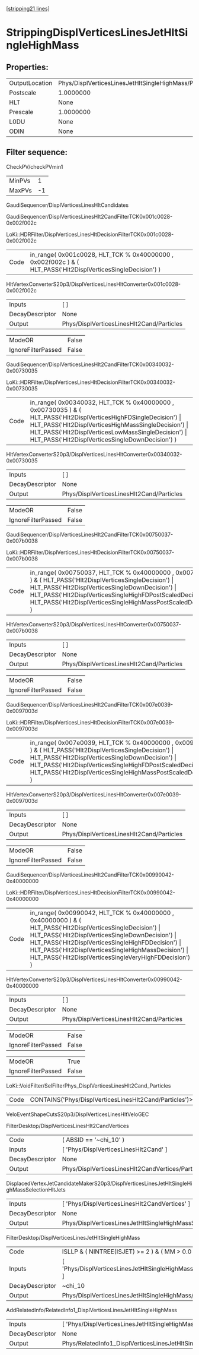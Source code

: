 [[stripping21 lines]](./stripping21-index)

# StrippingDisplVerticesLinesJetHltSingleHighMass

## Properties:

|                |                                                       |
|----------------|-------------------------------------------------------|
| OutputLocation | Phys/DisplVerticesLinesJetHltSingleHighMass/Particles |
| Postscale      | 1.0000000                                             |
| HLT            | None                                                  |
| Prescale       | 1.0000000                                             |
| L0DU           | None                                                  |
| ODIN           | None                                                  |

## Filter sequence:

CheckPV/checkPVmin1

|        |     |
|--------|-----|
| MinPVs | 1   |
| MaxPVs | -1  |

GaudiSequencer/DisplVerticesLinesHltCandidates

GaudiSequencer/DisplVerticesLinesHlt2CandFilterTCK0x001c0028-0x002f002c

LoKi::HDRFilter/DisplVerticesLinesHltDecisionFilterTCK0x001c0028-0x002f002c

|      |                                                                                                             |
|------|-------------------------------------------------------------------------------------------------------------|
| Code | in_range( 0x001c0028, HLT_TCK % 0x40000000 , 0x002f002c ) & ( HLT_PASS('Hlt2DisplVerticesSingleDecision') ) |

HltVertexConverterS20p3/DisplVerticesLinesHltConverter0x001c0028-0x002f002c

|                 |                                           |
|-----------------|-------------------------------------------|
| Inputs          | [ ]                                     |
| DecayDescriptor | None                                      |
| Output          | Phys/DisplVerticesLinesHlt2Cand/Particles |

|                    |       |
|--------------------|-------|
| ModeOR             | False |
| IgnoreFilterPassed | False |

GaudiSequencer/DisplVerticesLinesHlt2CandFilterTCK0x00340032-0x00730035

LoKi::HDRFilter/DisplVerticesLinesHltDecisionFilterTCK0x00340032-0x00730035

|      |                                                                                                                                                                                                                                                                                   |
|------|-----------------------------------------------------------------------------------------------------------------------------------------------------------------------------------------------------------------------------------------------------------------------------------|
| Code | in_range( 0x00340032, HLT_TCK % 0x40000000 , 0x00730035 ) & ( HLT_PASS('Hlt2DisplVerticesHighFDSingleDecision') \| HLT_PASS('Hlt2DisplVerticesHighMassSingleDecision') \| HLT_PASS('Hlt2DisplVerticesLowMassSingleDecision') \| HLT_PASS('Hlt2DisplVerticesSingleDownDecision') ) |

HltVertexConverterS20p3/DisplVerticesLinesHltConverter0x00340032-0x00730035

|                 |                                           |
|-----------------|-------------------------------------------|
| Inputs          | [ ]                                     |
| DecayDescriptor | None                                      |
| Output          | Phys/DisplVerticesLinesHlt2Cand/Particles |

|                    |       |
|--------------------|-------|
| ModeOR             | False |
| IgnoreFilterPassed | False |

GaudiSequencer/DisplVerticesLinesHlt2CandFilterTCK0x00750037-0x007b0038

LoKi::HDRFilter/DisplVerticesLinesHltDecisionFilterTCK0x00750037-0x007b0038

|      |                                                                                                                                                                                                                                                                                                |
|------|------------------------------------------------------------------------------------------------------------------------------------------------------------------------------------------------------------------------------------------------------------------------------------------------|
| Code | in_range( 0x00750037, HLT_TCK % 0x40000000 , 0x007b0038 ) & ( HLT_PASS('Hlt2DisplVerticesSingleDecision') \| HLT_PASS('Hlt2DisplVerticesSingleDownDecision') \| HLT_PASS('Hlt2DisplVerticesSingleHighFDPostScaledDecision') \| HLT_PASS('Hlt2DisplVerticesSingleHighMassPostScaledDecision') ) |

HltVertexConverterS20p3/DisplVerticesLinesHltConverter0x00750037-0x007b0038

|                 |                                           |
|-----------------|-------------------------------------------|
| Inputs          | [ ]                                     |
| DecayDescriptor | None                                      |
| Output          | Phys/DisplVerticesLinesHlt2Cand/Particles |

|                    |       |
|--------------------|-------|
| ModeOR             | False |
| IgnoreFilterPassed | False |

GaudiSequencer/DisplVerticesLinesHlt2CandFilterTCK0x007e0039-0x0097003d

LoKi::HDRFilter/DisplVerticesLinesHltDecisionFilterTCK0x007e0039-0x0097003d

|      |                                                                                                                                                                                                                                                                                                |
|------|------------------------------------------------------------------------------------------------------------------------------------------------------------------------------------------------------------------------------------------------------------------------------------------------|
| Code | in_range( 0x007e0039, HLT_TCK % 0x40000000 , 0x0097003d ) & ( HLT_PASS('Hlt2DisplVerticesSingleDecision') \| HLT_PASS('Hlt2DisplVerticesSingleDownDecision') \| HLT_PASS('Hlt2DisplVerticesSingleHighFDPostScaledDecision') \| HLT_PASS('Hlt2DisplVerticesSingleHighMassPostScaledDecision') ) |

HltVertexConverterS20p3/DisplVerticesLinesHltConverter0x007e0039-0x0097003d

|                 |                                           |
|-----------------|-------------------------------------------|
| Inputs          | [ ]                                     |
| DecayDescriptor | None                                      |
| Output          | Phys/DisplVerticesLinesHlt2Cand/Particles |

|                    |       |
|--------------------|-------|
| ModeOR             | False |
| IgnoreFilterPassed | False |

GaudiSequencer/DisplVerticesLinesHlt2CandFilterTCK0x00990042-0x40000000

LoKi::HDRFilter/DisplVerticesLinesHltDecisionFilterTCK0x00990042-0x40000000

|      |                                                                                                                                                                                                                                                                                                                                     |
|------|-------------------------------------------------------------------------------------------------------------------------------------------------------------------------------------------------------------------------------------------------------------------------------------------------------------------------------------|
| Code | in_range( 0x00990042, HLT_TCK % 0x40000000 , 0x40000000 ) & ( HLT_PASS('Hlt2DisplVerticesSingleDecision') \| HLT_PASS('Hlt2DisplVerticesSingleDownDecision') \| HLT_PASS('Hlt2DisplVerticesSingleHighFDDecision') \| HLT_PASS('Hlt2DisplVerticesSingleHighMassDecision') \| HLT_PASS('Hlt2DisplVerticesSingleVeryHighFDDecision') ) |

HltVertexConverterS20p3/DisplVerticesLinesHltConverter0x00990042-0x40000000

|                 |                                           |
|-----------------|-------------------------------------------|
| Inputs          | [ ]                                     |
| DecayDescriptor | None                                      |
| Output          | Phys/DisplVerticesLinesHlt2Cand/Particles |

|                    |       |
|--------------------|-------|
| ModeOR             | False |
| IgnoreFilterPassed | False |

|                    |       |
|--------------------|-------|
| ModeOR             | True  |
| IgnoreFilterPassed | False |

LoKi::VoidFilter/SelFilterPhys_DisplVerticesLinesHlt2Cand_Particles

|      |                                                          |
|------|----------------------------------------------------------|
| Code | CONTAINS('Phys/DisplVerticesLinesHlt2Cand/Particles')\>0 |

VeloEventShapeCutsS20p3/DisplVerticesLinesHltVeloGEC

FilterDesktop/DisplVerticesLinesHlt2CandVertices

|                 |                                                   |
|-----------------|---------------------------------------------------|
| Code            | ( ABSID == '~chi_10' )                            |
| Inputs          | [ 'Phys/DisplVerticesLinesHlt2Cand' ]           |
| DecayDescriptor | None                                              |
| Output          | Phys/DisplVerticesLinesHlt2CandVertices/Particles |

DisplacedVertexJetCandidateMakerS20p3/DisplVerticesLinesJetHltSingleHighMassSelectionHltJets

|                 |                                                                       |
|-----------------|-----------------------------------------------------------------------|
| Inputs          | [ 'Phys/DisplVerticesLinesHlt2CandVertices' ]                       |
| DecayDescriptor | None                                                                  |
| Output          | Phys/DisplVerticesLinesJetHltSingleHighMassSelectionHltJets/Particles |

FilterDesktop/DisplVerticesLinesJetHltSingleHighMass

|                 |                                                                     |
|-----------------|---------------------------------------------------------------------|
| Code            | ISLLP & ( NINTREE(ISJET) \>= 2 ) & ( MM \> 0.0 )                    |
| Inputs          | [ 'Phys/DisplVerticesLinesJetHltSingleHighMassSelectionHltJets' ] |
| DecayDescriptor | ~chi_10                                                             |
| Output          | Phys/DisplVerticesLinesJetHltSingleHighMass/Particles               |

AddRelatedInfo/RelatedInfo1_DisplVerticesLinesJetHltSingleHighMass

|                 |                                                                    |
|-----------------|--------------------------------------------------------------------|
| Inputs          | [ 'Phys/DisplVerticesLinesJetHltSingleHighMass' ]                |
| DecayDescriptor | None                                                               |
| Output          | Phys/RelatedInfo1_DisplVerticesLinesJetHltSingleHighMass/Particles |

